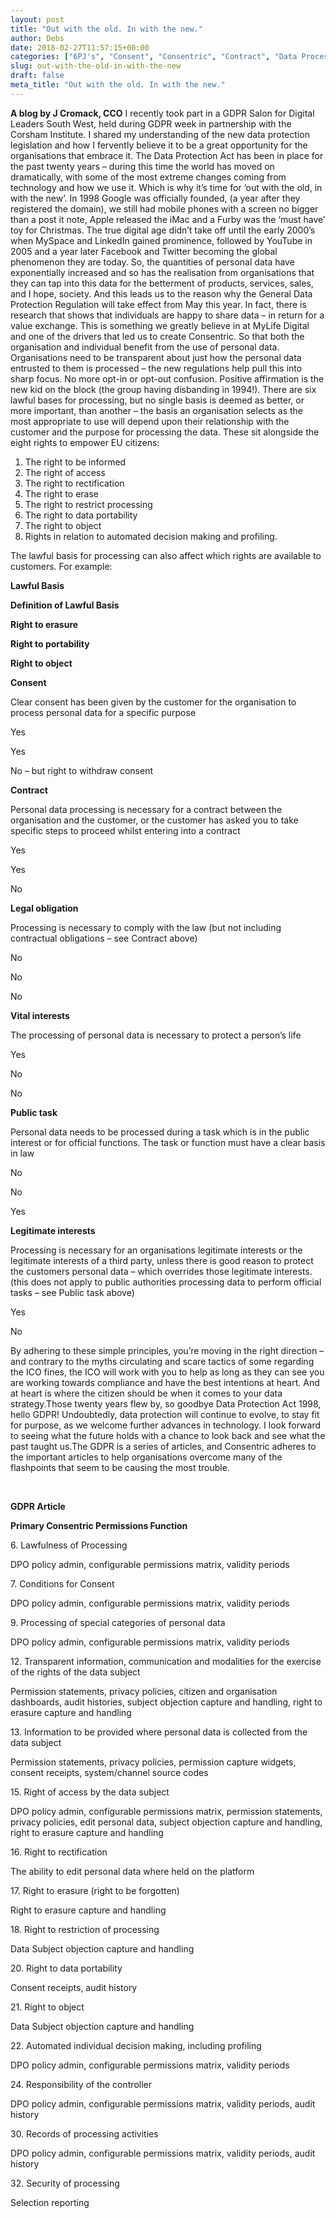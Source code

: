 ```yaml
---
layout: post
title: "Out with the old. In with the new."
author: Debs
date: 2018-02-27T11:57:15+00:00
categories: ["6PJ's", "Consent", "Consentric", "Contract", "Data Processing", "Data Protection", "Data Protection Act 1998", "Digital Rights", "DPA", "GDPR", "General Data Protection Regulation", "J Cromack", "Lawful Basis", "Legal Obligation", "Legitimate Interest", "MyLife Digital", "Opinions", "Privacy", "public task", "Vital Interest"]
slug: out-with-the-old-in-with-the-new
draft: false
meta_title: "Out with the old. In with the new."
---
```


**A blog by J Cromack, CCO** I recently took part in a GDPR Salon for Digital Leaders South West, held during GDPR week in partnership with the Corsham Institute. I shared my understanding of the new data protection legislation and how I fervently believe it to be a great opportunity for the organisations that embrace it. The Data Protection Act has been in place for the past twenty years – during this time the world has moved on dramatically, with some of the most extreme changes coming from technology and how we use it. Which is why it’s time for ‘out with the old, in with the new’. In 1998 Google was officially founded, (a year after they registered the domain), we still had mobile phones with a screen no bigger than a post it note, Apple released the iMac and a Furby was the ‘must have’ toy for Christmas. The true digital age didn’t take off until the early 2000’s when MySpace and LinkedIn gained prominence, followed by YouTube in 2005 and a year later Facebook and Twitter becoming the global phenomenon they are today. So, the quantities of personal data have exponentially increased and so has the realisation from organisations that they can tap into this data for the betterment of products, services, sales, and I hope, society. And this leads us to the reason why the General Data Protection Regulation will take effect from May this year. In fact, there is research that shows that individuals are happy to share data – in return for a value exchange. This is something we greatly believe in at MyLife Digital and one of the drivers that led us to create Consentric. So that both the organisation and individual benefit from the use of personal data. Organisations need to be transparent about just how the personal data entrusted to them is processed – the new regulations help pull this into sharp focus. No more opt-in or opt-out confusion. Positive affirmation is the new kid on the block (the group having disbanding in 1994!). There are six lawful bases for processing, but no single basis is deemed as better, or more important, than another – the basis an organisation selects as the most appropriate to use will depend upon their relationship with the customer and the purpose for processing the data. These sit alongside the eight rights to empower EU citizens:

1.  The right to be informed
2.  The right of access
3.  The right to rectification
4.  The right to erase
5.  The right to restrict processing
6.  The right to data portability
7.  The right to object
8.  Rights in relation to automated decision making and profiling.

The lawful basis for processing can also affect which rights are available to customers. For example:

**Lawful Basis**

**Definition of Lawful Basis**

**Right to erasure**

**Right to portability**

**Right to object**

**Consent**

Clear consent has been given by the customer for the organisation to process personal data for a specific purpose

Yes

Yes

No – but right to withdraw consent

**Contract**

Personal data processing is necessary for a contract between the organisation and the customer, or the customer has asked you to take specific steps to proceed whilst entering into a contract

Yes

Yes

No

**Legal obligation**

Processing is necessary to comply with the law (but not including contractual obligations – see Contract above)

No

No

No

**Vital interests**

The processing of personal data is necessary to protect a person’s life

Yes

No

No

**Public task**

Personal data needs to be processed during a task which is in the public interest or for official functions. The task or function must have a clear basis in law

No

No

Yes

**Legitimate interests**

Processing is necessary for an organisations legitimate interests or the legitimate interests of a third party, unless there is good reason to protect the customers personal data – which overrides those legitimate interests. (this does not apply to public authorities processing data to perform official tasks – see Public task above)

Yes

No

By adhering to these simple principles, you’re moving in the right direction – and contrary to the myths circulating and scare tactics of some regarding the ICO fines, the ICO will work with you to help as long as they can see you are working towards compliance and have the best intentions at heart. And at heart is where the citizen should be when it comes to your data strategy.Those twenty years flew by, so goodbye Data Protection Act 1998, hello GDPR! Undoubtedly, data protection will continue to evolve, to stay fit for purpose, as we welcome further advances in technology. I look forward to seeing what the future holds with a chance to look back and see what the past taught us.The GDPR is a series of articles, and Consentric adheres to the important articles to help organisations overcome many of the flashpoints that seem to be causing the most trouble.  

 

**GDPR Article**

**Primary Consentric Permissions Function**

6\. Lawfulness of Processing

DPO policy admin, configurable permissions matrix, validity periods

7\. Conditions for Consent

DPO policy admin, configurable permissions matrix, validity periods

9\. Processing of special categories of personal data

DPO policy admin, configurable permissions matrix, validity periods

12\. Transparent information, communication and modalities for the exercise of the rights of the data subject

Permission statements, privacy policies, citizen and organisation dashboards, audit histories, subject objection capture and handling, right to erasure capture and handling

13\. Information to be provided where personal data is collected from the data subject

Permission statements, privacy policies, permission capture widgets, consent receipts, system/channel source codes

15\. Right of access by the data subject

DPO policy admin, configurable permissions matrix, permission statements, privacy policies, edit personal data, subject objection capture and handling, right to erasure capture and handling

16\. Right to rectification

The ability to edit personal data where held on the platform

17\. Right to erasure (right to be forgotten)

Right to erasure capture and handling

18\. Right to restriction of processing

Data Subject objection capture and handling

20\. Right to data portability

Consent receipts, audit history

21\. Right to object

Data Subject objection capture and handling

22\. Automated individual decision making, including profiling

DPO policy admin, configurable permissions matrix, validity periods

24\. Responsibility of the controller

DPO policy admin, configurable permissions matrix, validity periods, audit history

30\. Records of processing activities

DPO policy admin, configurable permissions matrix, validity periods, audit history

32\. Security of processing

Selection reporting